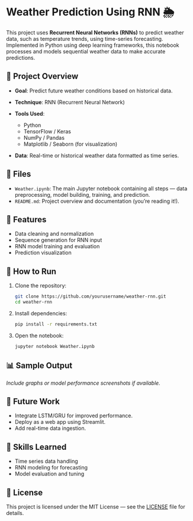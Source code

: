 # Weather Prediction Using RNN 🌦️

This project uses **Recurrent Neural Networks (RNNs)** to predict weather data, such as temperature trends, using time-series forecasting. Implemented in Python using deep learning frameworks, this notebook processes and models sequential weather data to make accurate predictions.

## 📌 Project Overview

* **Goal**: Predict future weather conditions based on historical data.
* **Technique**: RNN (Recurrent Neural Network)
* **Tools Used**:

  * Python
  * TensorFlow / Keras 
  * NumPy / Pandas
  * Matplotlib / Seaborn (for visualization)
* **Data**: Real-time or historical weather data formatted as time series.

## 📁 Files

* `Weather.ipynb`: The main Jupyter notebook containing all steps — data preprocessing, model building, training, and prediction.
* `README.md`: Project overview and documentation (you’re reading it!).

## 🔧 Features

* Data cleaning and normalization
* Sequence generation for RNN input
* RNN model training and evaluation
* Prediction visualization

## 🚀 How to Run

1. Clone the repository:

   ```bash
   git clone https://github.com/yourusername/weather-rnn.git
   cd weather-rnn
   ```

2. Install dependencies:

   ```bash
   pip install -r requirements.txt
   ```

3. Open the notebook:

   ```bash
   jupyter notebook Weather.ipynb
   ```

## 📊 Sample Output

*Include graphs or model performance screenshots if available.*

## 📌 Future Work

* Integrate LSTM/GRU for improved performance.
* Deploy as a web app using Streamlit.
* Add real-time data ingestion.

## 🧠 Skills Learned

* Time series data handling
* RNN modeling for forecasting
* Model evaluation and tuning

## 📃 License

This project is licensed under the MIT License — see the [LICENSE](LICENSE) file for details.
